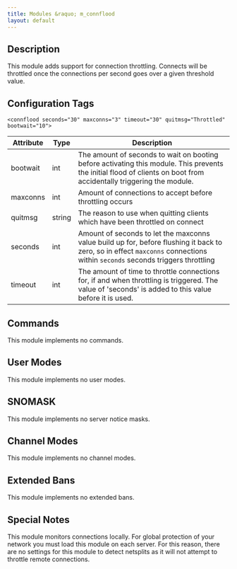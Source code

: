 ```yaml
---
title: Modules &raquo; m_connflood
layout: default
---
```


## Description

This module adds support for connection throttling. Connects will be throttled once the connections per second 
goes over a given threshold value. 

## Configuration Tags

`<connflood seconds="30" maxconns="3" timeout="30" quitmsg="Throttled" bootwait="10">`

Attribute | Type | Description
--------- | ---- | -----------
bootwait | int | The amount of seconds to wait on booting before activating this module. This prevents the initial flood of clients on boot from accidentally triggering the module. 
maxconns | int | Amount of connections to accept before throttling occurs
quitmsg | string | The reason to use when quitting clients which have been throttled on connect
seconds | int | Amount of seconds to let the maxconns value build up for, before flushing it back to zero, so in effect `maxconns` connections within `seconds` seconds triggers throttling
timeout | int | The amount of time to throttle connections for, if and when throttling is triggered. The value of 'seconds' is added to this value before it is used.

## Commands

This module implements no commands.

## User Modes

This module implements no user modes.

## SNOMASK

This module implements no server notice masks.

## Channel Modes

This module implements no channel modes.

## Extended Bans

This module implements no extended bans.

## Special Notes

This module monitors connections locally. For global protection of your network you must load this module on 
each server. For this reason, there are no settings for this module to detect netsplits as it will not attempt 
to throttle remote connections. 
